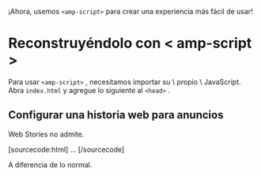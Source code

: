 ¡Ahora, usemos `<amp-script>` para crear una experiencia más fácil de usar!

# Reconstruyéndolo con < amp-script >

Para usar `<amp-script>` , necesitamos importar su &#92; propio &#92; JavaScript. Abra `index.html` y agregue lo siguiente al `<head>` .

## Configurar una historia web para anuncios

Web Stories no admite.

[sourcecode:html]
<amp-story>
  <amp-story-auto-ads>
    <script type="application/json">
      {
        "ad-attributes": {
          // ad server configuration
        }
      }
    </script>
  </amp-story-auto-ads>
  <amp-story-page>
  ...
</amp-story>
[/sourcecode]

A diferencia de lo normal.
